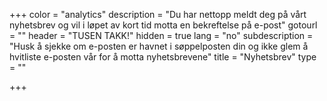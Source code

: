 +++
color = "analytics"
description = "Du har nettopp meldt deg på vårt nyhetsbrev og vil i løpet av kort tid motta en bekreftelse på e-post"
gotourl = ""
header = "TUSEN TAKK!"
hidden = true
lang = "no"
subdescription = "Husk å sjekke om e-posten er havnet i søppelposten din og ikke glem å hvitliste e-posten vår for å motta nyhetsbrevene"
title = "Nyhetsbrev"
type = ""

+++
